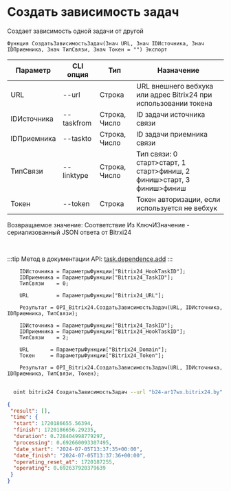 ﻿---
sidebar_position: 23
---

# Создать зависимость задач
 Создает зависимость одной задачи от другой



`Функция СоздатьЗависимостьЗадач(Знач URL, Знач IDИсточника, Знач IDПриемника, Знач ТипСвязи, Знач Токен = "") Экспорт`

  | Параметр | CLI опция | Тип | Назначение |
  |-|-|-|-|
  | URL | --url | Строка | URL внешнего вебхука или адрес Bitrix24 при использовании токена |
  | IDИсточника | --taskfrom | Строка, Число | ID задачи источника связи |
  | IDПриемника | --taskto | Строка, Число | ID задачи приемника связи |
  | ТипСвязи | --linktype | Строка, Число | Тип связи: 0 старт>старт, 1 старт>финиш, 2 финиш>старт, 3 финиш>финиш |
  | Токен | --token | Строка | Токен авторизации, если используется не вебхук |

  
  Возвращаемое значение:   Соответствие Из КлючИЗначение - сериализованный JSON ответа от Bitrxi24

<br/>

:::tip
Метод в документации API: [task.dependence.add](https://dev.1c-bitrix.ru/rest_help/tasks/task/dependence/task_dependence_add.php)
:::
<br/>


```bsl title="Пример кода"
    IDИсточника = ПараметрыФункции["Bitrix24_HookTaskID"];
    IDПриемника = ПараметрыФункции["Bitrix24_TaskID"];
    ТипСвязи    = 0;

    URL         = ПараметрыФункции["Bitrix24_URL"];

    Результат = OPI_Bitrix24.СоздатьЗависимостьЗадач(URL, IDИсточника, IDПриемника, ТипСвязи);

    IDИсточника = ПараметрыФункции["Bitrix24_TaskID"];
    IDПриемника = ПараметрыФункции["Bitrix24_HookTaskID"];
    ТипСвязи    = 2;

    URL       = ПараметрыФункции["Bitrix24_Domain"];
    Токен     = ПараметрыФункции["Bitrix24_Token"];

    Результат = OPI_Bitrix24.СоздатьЗависимостьЗадач(URL, IDИсточника, IDПриемника, ТипСвязи, Токен);
```



```sh title="Пример команды CLI"
    
  oint bitrix24 СоздатьЗависимостьЗадач --url "b24-ar17wx.bitrix24.by" --taskfrom "502" --taskto "500" --linktype %linktype% --token "56898d66006e9f06006b12e400000001000..."

```

```json title="Результат"
{
 "result": [],
 "time": {
  "start": 1720186655.56394,
  "finish": 1720186656.29235,
  "duration": 0.728404998779297,
  "processing": 0.692660093307495,
  "date_start": "2024-07-05T13:37:35+00:00",
  "date_finish": "2024-07-05T13:37:36+00:00",
  "operating_reset_at": 1720187255,
  "operating": 0.692637920379639
 }
}
```
